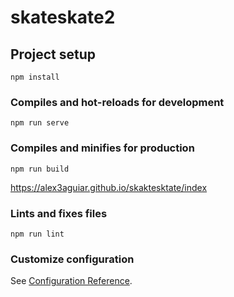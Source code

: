 # skateskate2

## Project setup
```
npm install
```

### Compiles and hot-reloads for development
```
npm run serve
```

### Compiles and minifies for production
```
npm run build
```
https://alex3aguiar.github.io/skaktesktate/index

### Lints and fixes files
```
npm run lint
```

### Customize configuration
See [Configuration Reference](https://cli.vuejs.org/config/).
